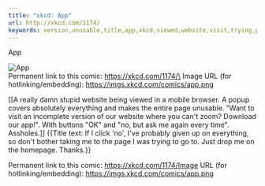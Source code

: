 ```yaml
---
title: "xkcd: App"
url: http://xkcd.com/1174/
keywords: version,unusable,title,app,xkcd,viewed,website,visit,trying,page,zoom,url
---
```

App

![App](//imgs.xkcd.com/comics/app.png "If I click 'no', I've probably given up on everything, so don't bother taking me to the page I was trying to go to. Just drop me on the homepage. Thanks.")\
Permanent link to this comic: https://xkcd.com/1174/\
Image URL (for hotlinking/embedding): https://imgs.xkcd.com/comics/app.png

\[\[A really damn stupid website being viewed in a mobile browser. A popup covers absolutely everything and makes the entire page unusable. \"Want to visit an incomplete version of our website where you can\'t zoom? Download our app!\". With buttons \"OK\" and \"no, but ask me again every time\". Assholes.\]\] {{Title text: If I click \'no\', I\'ve probably given up on everything, so don\'t bother taking me to the page I was trying to go to. Just drop me on the homepage. Thanks.}}

Permanent link to this comic: https://xkcd.com/1174/Image URL (for hotlinking/embedding): https://imgs.xkcd.com/comics/app.png
